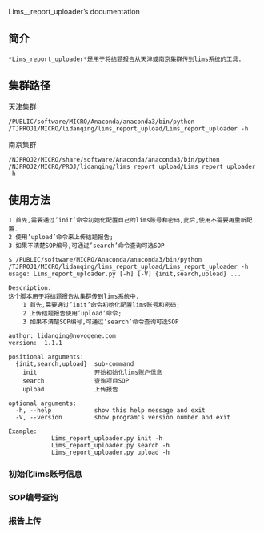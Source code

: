 Lims__report_uploader’s documentation

## 简介
    *Lims_report_uploader*是用于将结题报告从天津或南京集群传到lims系统的工具.

## 集群路径

天津集群
```
/PUBLIC/software/MICRO/Anaconda/anaconda3/bin/python /TJPROJ1/MICRO/lidanqing/lims_report_upload/Lims_report_uploader -h
```
南京集群
```
/NJPROJ2/MICRO/share/software/Anaconda/anaconda3/bin/python  /NJPROJ2/MICRO/PROJ/lidanqing/lims_report_upload/Lims_report_uploader -h
```

## 使用方法

    1 首先,需要通过’init’命令初始化配置自己的lims账号和密码,此后,使用不需要再重新配置.
    2 使用’upload’命令来上传结题报告;
    3 如果不清楚SOP编号,可通过’search’命令查询可选SOP

```
$ /PUBLIC/software/MICRO/Anaconda/anaconda3/bin/python /TJPROJ1/MICRO/lidanqing/lims_report_upload/Lims_report_uploader -h
usage: Lims_report_uploader.py [-h] [-V] {init,search,upload} ...

Description:
这个脚本用于将结题报告从集群传到lims系统中.
    1 首先,需要通过’init’命令初始化配置lims账号和密码;
    2 上传结题报告使用’upload’命令;
    3 如果不清楚SOP编号,可通过’search’命令查询可选SOP

author: lidanqing@novogene.com
version:  1.1.1

positional arguments:
  {init,search,upload}  sub-command
    init                开始初始化lims账户信息
    search              查询项目SOP
    upload              上传报告

optional arguments:
  -h, --help            show this help message and exit
  -V, --version         show program's version number and exit

Example:
            Lims_report_uploader.py init -h
            Lims_report_uploader.py search -h
            Lims_report_uploader.py upload -h

```


### 初始化lims账号信息


### SOP编号查询


### 报告上传

